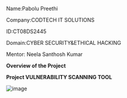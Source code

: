 Name:Pabolu Preethi

Company:CODTECH IT SOLUTIONS

ID:CT08DS2445

Domain:CYBER SECURITY&ETHICAL HACKING

Mentor: Neela Santhosh Kumar

**Overview of the Project**

**Project VULNERABILITY SCANNING TOOL**

![image](https://github.com/PABOLUPREETHI/CODTECH-Task-2/assets/119472758/ee9a1ec0-63aa-4312-8c4a-7c900b049eac)


